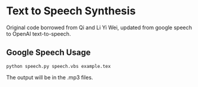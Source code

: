 # Text to Speech Synthesis #

Original code borrowed from Qi and Li Yi Wei, updated from google speech to OpenAI text-to-speech.


## Google Speech Usage ##
```
python speech.py speech.vbs example.tex

```




The output will be in the .mp3 files.